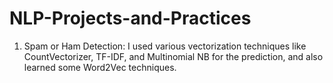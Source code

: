 # NLP-Projects-and-Practices

1. Spam or Ham Detection:
   I used various vectorization techniques like CountVectorizer, TF-IDF, and Multinomial NB for the prediction, and also learned some Word2Vec techniques.
